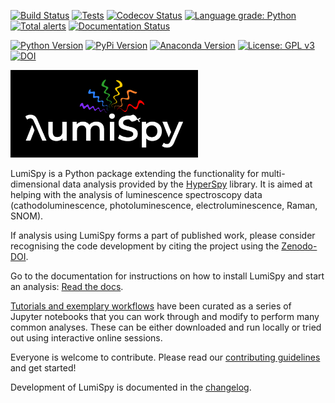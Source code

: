 [![Build Status](https://dev.azure.com/Lumispy/lumispy/_apis/build/status/LumiSpy.lumispy?branchName=main)](https://dev.azure.com/Lumispy/lumispy/_build/latest?definitionId=3&branchName=main)
[![Tests](https://github.com/lumispy/lumispy/workflows/Tests/badge.svg)](https://github.com/lumispy/lumispy/actions)
[![Codecov Status](https://codecov.io/gh/lumispy/lumispy/branch/main/graph/badge.svg?token=8ZFX8X4Z1I)](https://codecov.io/gh/lumispy/lumispy)
[![Language grade: Python](https://img.shields.io/lgtm/grade/python/g/LumiSpy/lumispy.svg?logo=lgtm&logoWidth=18)](https://lgtm.com/projects/g/LumiSpy/lumispy/context:python)
[![Total alerts](https://img.shields.io/lgtm/alerts/g/LumiSpy/lumispy.svg?logo=lgtm&logoWidth=18)](https://lgtm.com/projects/g/LumiSpy/lumispy/alerts/)
[![Documentation Status](https://readthedocs.org/projects/lumispy/badge/?version=latest)](https://lumispy.readthedocs.io/en/latest/?badge=latest)


[![Python Version](https://img.shields.io/pypi/pyversions/lumispy.svg?style=flat)](https://pypi.python.org/pypi/lumispy)
[![PyPi Version](http://img.shields.io/pypi/v/lumispy.svg?style=flat)](https://pypi.python.org/pypi/lumispy)
[![Anaconda Version](https://anaconda.org/conda-forge/lumispy/badges/version.svg)](https://anaconda.org/conda-forge/lumispy)
[![License: GPL v3](https://img.shields.io/badge/License-GPLv3-blue.svg)](https://www.gnu.org/licenses/gpl-3.0)
[![DOI](https://zenodo.org/badge/DOI/10.5281/zenodo.4640445.svg)](https://doi.org/10.5281/zenodo.4640445)


<img src="https://github.com/LumiSpy/lumispy/raw/main/doc/_static/logo_rec_april21.svg" width="300" alt="LumiSpy">

LumiSpy is a Python package extending the functionality for multi-dimensional
data analysis provided by the [HyperSpy](https://hyperspy.org) library. It is
aimed at helping with the analysis of luminescence spectroscopy data
(cathodoluminescence, photoluminescence, electroluminescence, Raman, SNOM).

If analysis using LumiSpy forms a part of published work, please consider 
recognising the code development by citing the project using the
[Zenodo-DOI](https://doi.org/10.5281/zenodo.4640445).

Go to the documentation for instructions on how to install LumiSpy and start an
analysis: [Read the docs](https://docs.lumispy.org).

[Tutorials and exemplary workflows](https://github.com/lumispy/lumispy-demos)
have been curated as a series of Jupyter notebooks that you can work through 
and modify to perform many common analyses. These can be either downloaded and
run locally or tried out using interactive online sessions.

Everyone is welcome to contribute. Please read our
[contributing guidelines](https://github.com/LumiSpy/lumispy/blob/main/CONTRIBUTING.rst) and get started!

Development of LumiSpy is documented in the
[changelog](https://github.com/LumiSpy/lumispy/blob/main/CHANGELOG.rst).

